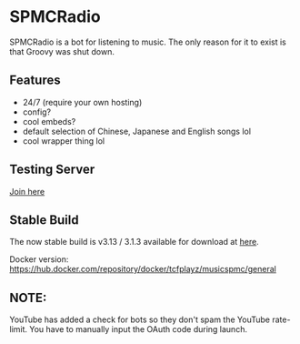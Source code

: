 # SPMCRadio
SPMCRadio is a bot for listening to music.
The only reason for it to exist is that Groovy was shut down.

## Features
- 24/7 (require your own hosting)
- config?
- cool embeds?
- default selection of Chinese, Japanese and English songs lol
- cool wrapper thing lol

## Testing Server
[Join here](https://dc.spmc.fun)

## Stable Build
The now stable build is v3.13 / 3.1.3 available for download at [here](https://github.com/stellarspmc/spmcradio/releases/tag/3.1.3).

Docker version: https://hub.docker.com/repository/docker/tcfplayz/musicspmc/general

## NOTE:
YouTube has added a check for bots so they don't spam the YouTube rate-limit.
You have to manually input the OAuth code during launch.
